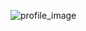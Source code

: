 ![profile_image](https://avatars.githubusercontent.com/u/9113929?s=400&u=8191809fa15fdd2df9778534324b0a448e34c378&v=4)
